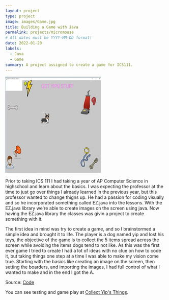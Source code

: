 ```yaml
---
layout: project
type: project
image: images/Game.jpg
title: Building a Game with Java
permalink: projects/micromouse
# All dates must be YYYY-MM-DD format!
date: 2022-01-20
labels:
  - Java
  - Game
summary: A project assigned to create a game for ICS111.
---
```


<img class="ui medium right floated rounded image" src="/images/Game.jpg">

Prior to taking ICS 111 I had taking a year of AP Computer Science in highschool and learn about the basics. I was expecting the professor at the time to just go over things I already learned in the previous year, but this professor wanted to change thigns up. He had a passion for coding visually and so he incorporated something called EZ.java into the lessons. With the EZ.java library we're able to create images on the screen using java. Now having the EZ.java library the classes was givin a project to create something with it. 

The first idea in mind was try to create a game, and so I brainstormed a simple idea and brought it to life. The player is a dog named yip and lost his toys, the objective of the game is to collect the 5 items spread across the screen while avoiding the items dogs tend to not like. As this was the first ever game I tried to create I had a lot of ideas with no clue on how to code it, but taking things one step at a time I was able to make my vision come true. Starting with the basics like creating an image on the screen, then setting the boarders, and importing the images, I had full control of what I wanted to make and in the end I got the A. 

Source: <a href="https://github.com/Scott-Yuk/scott-yuk.github.io/blob/master/Project1.java"><i class="large github icon"></i>Code</a>

You can see testing and game play at [Collect Yip's Things](https://www.youtube.com/watch?v=wYceMYNk_N8).
